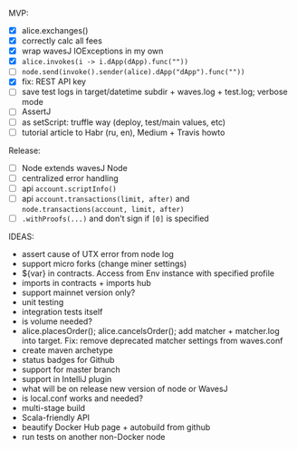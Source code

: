 MVP:
- [x] alice.exchanges()
- [x] correctly calc all fees
- [x] wrap wavesJ IOExceptions in my own
- [x] `alice.invokes(i -> i.dApp(dApp).func(""))`
- [ ] `node.send(invoke().sender(alice).dApp("dApp").func(""))`
- [x] fix: REST API key
- [ ] save test logs in target/datetime subdir + waves.log + test.log; verbose mode
- [ ] AssertJ
- [ ] as setScript: truffle way (deploy, test/main values, etc)
- [ ] tutorial article to Habr (ru, en), Medium + Travis howto

Release:
- [ ] Node extends wavesJ Node
- [ ] centralized error handling
- [ ] api `account.scriptInfo()`
- [ ] api `account.transactions(limit, after)` and `node.transactions(account, limit, after)`
- [ ] `.withProofs(...)` and don't sign if `[0]` is specified

IDEAS:
* assert cause of UTX error from node log
* support micro forks (change miner settings)
* ${var} in contracts. Access from Env instance with specified profile
* imports in contracts + imports hub
* support mainnet version only?
* unit testing
* integration tests itself
* is volume needed?
* alice.placesOrder(); alice.cancelsOrder(); add matcher + matcher.log into target. Fix: remove deprecated matcher settings from waves.conf
* create maven archetype
* status badges for Github
* support for master branch
* support in IntelliJ plugin
* what will be on release new version of node or WavesJ
* is local.conf works and needed?
* multi-stage build
* Scala-friendly API
* beautify Docker Hub page + autobuild from github
* run tests on another non-Docker node
